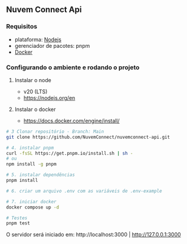 ## Nuvem Connect Api

### Requisitos

- plataforma: [Nodejs](https://nodejs.org/en)
- gerenciador de pacotes: pnpm
- [Docker](https://docs.docker.com/engine/install/)

### Configurando o ambiente e rodando o projeto

1. Instalar o node

   - v20 (LTS)
   - https://nodejs.org/en

2. Instalar o docker

   - https://docs.docker.com/engine/install/

```bash
# 3 Clonar repositório - Branch: Main
git clone https://github.com/NuvemConnect/nuvemconnect-api.git

# 4. instalar pnpm
curl -fsSL https://get.pnpm.io/install.sh | sh -
# ou
npm install -g pnpm

# 5. instalar dependências
pnpm install

# 6. criar um arquivo .env com as variáveis de .env-example

# 7. iniciar docker
docker compose up -d

# Testes
pnpm test
```

O servidor será iniciado em: http://localhost:3000 | http://127.0.0.1:3000
